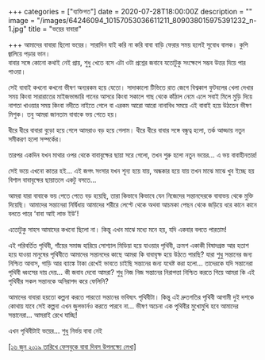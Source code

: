 +++
categories = ["ব্যক্তিগত"]
date = 2020-07-28T18:00:00Z
description = ""
image = "/images/64246094_10157053036611211_809038015975391232_n-1.jpg"
title = "ভয়ের বাবারা"

+++
আমাদের বাবারা ছিলো ভয়ের। সারাদিন যাই করি না করি বাবা বাড়ি ফেরার সময় হলেই সুবোধ বালক। কুপি জ্বালিয়ে পড়ার ভান।  
বাবার সঙ্গে কোনো কথাই নেই প্রায়, শুধু খেতে বসে এটা ওটা প্রশ্নের জবাবে যতোটুকু সংক্ষেপে সম্ভব উত্তর দিয়ে পার পাওয়া।

সেই বাবাই কখনো কখনো ভীষণ অন্যরকম হয়ে যেতো। সাদাকালো টিভিতে রাত জেগে বিশ্বকাপ ফুটবলের খেলা দেখার সময় কিংবা সারারাতের মাইজভান্ডারি গানের আসরে কিংবা সকালে গাছ থেকে কাঁঠাল নেমে এলে সবাই মিলে মুড়ি দিয়ে নাশতা খাওয়ার সময় কিংবা নদীতে নাইতে গেলে বা এরকম আরো আরো নানাবিধ সময়ে এই বাবাই হয়ে উঠতেন ভীষণ মিশুক। তবু আমরা জানতাম বাবাকে ভয় পেতে হয়।

ধীরে ধীরে বাবারা বুড়ো হয়ে গেলে আমরাও বড় হয়ে গেলাম। ধীরে ধীরে বাবার সঙ্গে বন্ধুত্ব হলো, তর্ক আড্ডায় নতুন সমীকরণ হলো সম্পর্কের।

তারপর একদিন যখন মাথার ওপর থেকে বাবাবৃক্ষের ছায়া সরে গেলো, তখন শুরু হলো নতুন ভয়ের... এ ভয় বাবাহীনতার!

সেই ভয়ে এখনো কাতর হই... এই জগৎ সংসার যখন শূন্য হয়ে যায়, অন্ধকার হয়ে যায় তখন মাঝে মাঝে খুব ইচ্ছে হয় বিশাল বাবাবৃক্ষের ছায়াতলে একটু বসতে...

আমরা যারা বাবাকে ভয় পেতে পেতে বড় হয়েছি, তারা কিভাবে কিভাবে যেন নিজেদের সন্তানদেরকে বাবাভয় থেকে মুক্তি দিয়েছি। আমাদের সন্তানেরা নির্দ্বিধায় আমাদের শরীরে লেপ্টে থেকে অথবা আচমকা পেছন থেকে জড়িয়ে ধরে কানে কানে বলতে পারে ‘বাবা আই লাভ ইউ’!

এতোটুকু সাহস আমাদের কখনো ছিলো না। কিন্তু এখন মাঝে মধ্যে মনে হয়, যদি একবার বলতে পারতাম!

এই পরিবর্তিত পৃথিবী, গাঁয়ের সমাজ হারিয়ে সোশ্যাল মিডিয়া হয়ে যাওয়ার পৃথিবী, ক্রমশ একাকী বিষাদগ্রস্ত আর হতাশ হয়ে যাওয়া মানুষের পৃথিবীতে আমাদের সন্তানদের কাছে আমরা কি বাবাবৃক্ষ হয়ে উঠতে পারছি? যারা শুধু সন্তানের জন্য নিশ্চিত আবাস, গাড়ি আর ব্যাঙ্কে টাকা রেখেই ভাবতে চাইছি সন্তানের জন্য যথেষ্ট করা হলো... তাদেরকে যদি সন্তানেরা পৃথিবী ধ্বংসের দায় দেয়... কী জবাব দেবো আমরা? শুধু নিজ নিজ সন্তানের নিরাপত্তা নিশ্চিত করতে গিয়ে আমরা কি এই পৃথিবীর সকল সন্তানকে অনিরাপদ করে ফেলিনি?

আমাদের বাবারা হয়তো কল্পনা করতে পারতো সন্তানের ভবিষ্যৎ পৃথিবীটা। কিন্তু এই দ্রুতগতির পৃথিবী আগামী দুই দশকে কোথায় যাবে সেই কল্পনা এখন জুলভার্নও করতে পারবে না... ভীষণ অচেনা এক পৃথিবীর মুখোমুখি হবে আমাদের সন্তানেরা... আমরাই রেখে যাচ্ছি!

এখন পৃথিবীটাই ভয়ের... শুধু নির্ভয় বাবা নেই

[\[১৬ জুন ২০১৯ তারিখে ফেসবুকে বাবা দিবস উপলক্ষ্যে লেখা\]](https://www.facebook.com/nazrulbd/posts/10157053036751211)